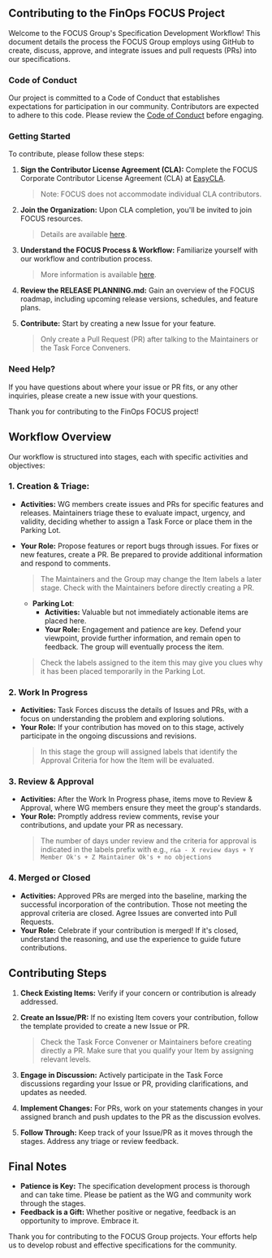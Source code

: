 

## Contributing to the FinOps FOCUS Project

Welcome to the FOCUS Group's Specification Development Workflow! This document details the process the FOCUS Group employs using GitHub to create, discuss, approve, and integrate issues and pull requests (PRs) into our specifications.

### Code of Conduct

Our project is committed to a Code of Conduct that establishes expectations for participation in our community. Contributors are expected to adhere to this code. Please review the [Code of Conduct](https://www.contributor-covenant.org/version/1/0/0/code-of-conduct/) before engaging.

### Getting Started

To contribute, please follow these steps:

1. **Sign the Contributor License Agreement (CLA):** Complete the FOCUS Corporate Contributor License Agreement (CLA) at [EasyCLA](https://github.com/FinOps-Open-Cost-and-Usage-Spec/EasyCLA). 
    >Note: FOCUS does not accommodate individual CLA contributors.

2. **Join the Organization:** Upon CLA completion, you'll be invited to join FOCUS resources. 
    >Details are available [here](#).

3. **Understand the FOCUS Process & Workflow:** Familiarize yourself with our workflow and contribution process. 
    >More information is available [here](#).

4. **Review the RELEASE PLANNING.md:** Gain an overview of the FOCUS roadmap, including upcoming release versions, schedules, and feature plans.

5. **Contribute:** Start by creating a new Issue for your feature.
    >Only create a Pull Request (PR) after talking to the Maintainers or the Task Force Conveners.

### Need Help?

If you have questions about where your issue or PR fits, or any other inquiries, please create a new issue with your questions.

Thank you for contributing to the FinOps FOCUS project!

## Workflow Overview

Our workflow is structured into stages, each with specific activities and objectives:

### 1. Creation & Triage:
- **Activities:** WG members create issues and PRs for specific features and releases. Maintainers triage these to evaluate impact, urgency, and validity, deciding whether to assign a Task Force or place them in the Parking Lot.
- **Your Role:** Propose features or report bugs through issues. For fixes or new features, create a PR. Be prepared to provide additional information and respond to comments.
    >The Maintainers and the Group may change the Item labels a later stage.
    >Check with the Maintainers before directly creating a PR.

    * **Parking Lot**:
         - **Activities:** Valuable but not immediately actionable items are placed here.
         - **Your Role:** Engagement and patience are key. Defend your viewpoint, provide further information, and remain open to feedback. The group will eventually process the item.

    >Check the labels assigned to the item this may give you clues why it has been placed temporarily in the Parking Lot.

### 2. Work In Progress
- **Activities:** Task Forces discuss the details of Issues and PRs, with a focus on understanding the problem and exploring solutions.
- **Your Role:**  If your contribution has moved on to this stage, actively participate in the ongoing discussions and revisions.
    >In this stage the group will assigned labels that identify the Approval Criteria for how the Item will be evaluated.

### 3. Review & Approval
- **Activities:** After the Work In Progress phase, items move to Review & Approval, where WG members ensure they meet the group's standards.
- **Your Role:** Promptly address review comments, revise your contributions, and update your PR as necessary.
    >The number of days under review and the criteria for approval is indicated in the labels prefix with e.g., `r&a - X review days + Y Member Ok's + Z Maintainer Ok's + no objections`

### 4. Merged or Closed
- **Activities:** Approved PRs are merged into the baseline, marking the successful incorporation of the contribution. Those not meeting the approval criteria are closed. Agree Issues are converted into Pull Requests.
- **Your Role:** Celebrate if your contribution is merged! If it's closed, understand the reasoning, and use the experience to guide future contributions.

## Contributing Steps

1. **Check Existing Items:** Verify if your concern or contribution is already addressed.
2. **Create an Issue/PR:** If no existing Item covers your contribution, follow the template provided to create a new Issue or PR.

    >Check the Task Force Convener or Maintainers before creating directly a PR. Make sure that you qualify your Item by assigning relevant levels.

3. **Engage in Discussion:** Actively participate in the Task Force discussions regarding your Issue or PR, providing clarifications, and updates as needed.
4. **Implement Changes:** For PRs, work on your statements changes in your assigned branch and push updates to the PR as the discussion evolves.
5. **Follow Through:** Keep track of your Issue/PR as it moves through the stages. Address any triage or review feedback.

## Final Notes

- **Patience is Key:** The specification development process is thorough and can take time. Please be patient as the WG and community work through the stages.
- **Feedback is a Gift:** Whether positive or negative, feedback is an opportunity to improve. Embrace it.

Thank you for contributing to the FOCUS Group projects. Your efforts help us to develop robust and effective specifications for the community.